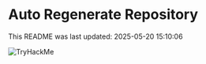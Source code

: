 # Auto Regenerate Repository

This README was last updated: 2025-05-20 15:10:06

 ![TryHackMe](https://tryhackme.com/badge/533634)